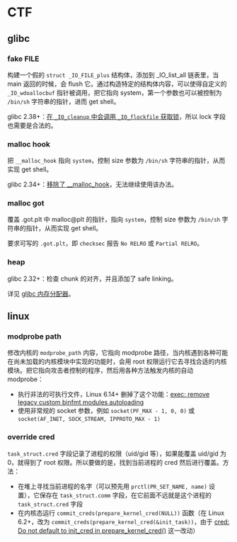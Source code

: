 # CTF

## glibc

### fake FILE

构建一个假的 `struct _IO_FILE_plus` 结构体，添加到 _IO_list_all 链表里，当 main 返回的时候，会 flush 它。通过构造特定的结构体内容，可以使得自定义的 `_IO_wdoallocbuf` 指针被调用，把它指向 system，第一个参数也可以被控制为 `/bin/sh` 字符串的指针，进而 get shell。

glibc 2.38+：[在 `_IO_cleanup` 中会调用 `_IO_flockfile` 获取锁](https://github.com/bminor/glibc/commit/af130d27099651e0d27b2cf2cfb44dafd6fe8a26)，所以 lock 字段也需要是合法的。

### malloc hook

把 `__malloc_hook` 指向 `system`，控制 size 参数为 `/bin/sh` 字符串的指针，从而实现 get shell。

glibc 2.34+：[移除了 __malloc_hook](https://github.com/bminor/glibc/commit/1e5a5866cb9541b5231dba3d86c8a1a35d516de9)，无法继续使用该办法。

### malloc got

覆盖 .got.plt 中 malloc@plt 的指针，指向 `system`，控制 size 参数为 `/bin/sh` 字符串的指针，从而实现 get shell。

要求可写的 `.got.plt`，即 `checksec` 报告 `No RELRO` 或 `Partial RELRO`。

### heap

glibc 2.32+：检查 chunk 的对齐，并且添加了 safe linking。

详见 [glibc 内存分配器](./glibc_allocator.md)。

## linux

### modprobe path

修改内核的 `modprobe_path` 内容，它指向 modprobe 路径，当内核遇到各种可能在尚未加载的内核模块中实现的功能时，会用 root 权限运行它去寻找合适的内核模块。把它指向攻击者控制的程序，然后用各种方法触发内核的自动 modprobe：

- 执行非法的可执行文件，Linux 6.14+ 删掉了这个功能：[exec: remove legacy custom binfmt modules autoloading](https://github.com/torvalds/linux/commit/fa1bdca98d74472dcdb79cb948b54f63b5886c04)
- 使用非常规的 socket 参数，例如 `socket(PF_MAX - 1, 0, 0)` 或 `socket(AF_INET, SOCK_STREAM, IPPROTO_MAX - 1)`

### override cred

`task_struct.cred` 字段记录了进程的权限（uid/gid 等），如果能覆盖 uid/gid 为 0，就得到了 root 权限。所以要做的是，找到当前进程的 cred 然后进行覆盖。方法：

- 在堆上寻找当前进程的名字（可以预先用 `prctl(PR_SET_NAME, name)` 设置），它保存在 `task_struct.comm` 字段，在它前面不远就是这个进程的 `task_struct.cred` 字段
- 在内核态运行 `commit_creds(prepare_kernel_cred(NULL))` 函数（在 Linux 6.2+，改为 `commit_creds(prepare_kernel_cred(&init_task))`，由于 [cred: Do not default to init_cred in prepare_kernel_cred()](https://github.com/torvalds/linux/commit/5a17f040fa332e71a45ca9ff02d6979d9176a423) 这一改动）

